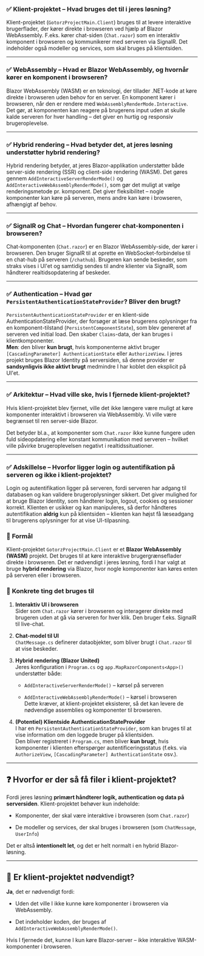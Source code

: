 ### ✅ **Klient-projektet – Hvad bruges det til i jeres løsning?**

Klient-projektet (`GotorzProjectMain.Client`) bruges til at levere interaktive brugerflader, der kører direkte i browseren ved hjælp af Blazor WebAssembly.
 F.eks. kører chat-siden (`Chat.razor`) som en interaktiv komponent i browseren og kommunikerer med serveren via SignalR. Det indeholder også modeller og services, som skal bruges på klientsiden.

---

### ✅ **WebAssembly – Hvad er Blazor WebAssembly, og hvornår kører en komponent i browseren?**

Blazor WebAssembly (WASM) er en teknologi, der tillader .NET-kode at køre direkte i browseren uden behov for en server. 
En komponent kører i browseren, når den er rendere med `WebAssemblyRenderMode.Interactive`. Det gør, at komponenten kan reagere på brugerens input uden at skulle kalde serveren for hver handling – det giver en hurtig og responsiv brugeroplevelse.

---

### ✅ **Hybrid rendering – Hvad betyder det, at jeres løsning understøtter hybrid rendering?**

Hybrid rendering betyder, at jeres Blazor-applikation understøtter både server-side rendering (SSR) og client-side rendering (WASM). Det gøres gennem `AddInteractiveServerRenderMode()` og `AddInteractiveWebAssemblyRenderMode()`, som gør det muligt at vælge renderingsmetode pr. komponent. Det giver fleksibilitet – nogle komponenter kan køre på serveren, mens andre kan køre i browseren, afhængigt af behov.

---

### ✅ **SignalR og Chat – Hvordan fungerer chat-komponenten i browseren?**

Chat-komponenten (`Chat.razor`) er en Blazor WebAssembly-side, der kører i browseren. Den bruger SignalR til at oprette en WebSocket-forbindelse til en chat-hub på serveren (`/chathub`). Brugeren kan sende beskeder, som straks vises i UI'et og samtidig sendes til andre klienter via SignalR, som håndterer realtidsopdatering af beskeder.

---

### ✅ **Authentication – Hvad gør `PersistentAuthenticationStateProvider`? Bliver den brugt?**

`PersistentAuthenticationStateProvider` er en klient-side AuthenticationStateProvider, der forsøger at læse brugerens oplysninger fra en komponent-tilstand (`PersistentComponentState`), som blev genereret af serveren ved initial load. Den skaber `Claims`-data, der kan bruges i klientkomponenter.  
**Men**: den bliver **kun brugt**, hvis komponenterne aktivt bruger `[CascadingParameter] AuthenticationState` eller `AuthorizeView`. I jeres projekt bruges Blazor Identity på serversiden, så denne provider er **sandsynligvis ikke aktivt brugt** medmindre I har koblet den eksplicit på UI'et.

---

### ✅ **Arkitektur – Hvad ville ske, hvis I fjernede klient-projektet?**

Hvis klient-projektet blev fjernet, ville det ikke længere være muligt at køre komponenter interaktivt i browseren via WebAssembly. 
Vi ville være begrænset til ren server-side Blazor. 

Det betyder bl.a., at komponenter som `Chat.razor` ikke kunne fungere uden fuld sideopdatering eller konstant kommunikation med serveren – hvilket ville påvirke brugeroplevelsen negativt i realtidssituationer.

---

### ✅ **Adskillelse – Hvorfor ligger login og autentifikation på serveren og ikke i klient-projektet?**

Login og autentifikation ligger på serveren, fordi serveren har adgang til databasen og kan validere brugeroplysninger sikkert. Det giver mulighed for at bruge Blazor Identity, som håndterer login, logout, cookies og sessioner korrekt. Klienten er usikker og kan manipuleres, så derfor håndteres autentifikation **aldrig** kun på klientsiden – klienten kan højst få læseadgang til brugerens oplysninger for at vise UI-tilpasning.


### 🔹 **Formål**

Klient-projektet `GotorzProjectMain.Client` er et **Blazor WebAssembly (WASM)** projekt. Det bruges til at køre interaktive brugergrænseflader direkte i browseren. Det er nødvendigt i jeres løsning, fordi I har valgt at bruge **hybrid rendering** via Blazor, hvor nogle komponenter kan køres enten på serveren eller i browseren.

### 🔹 **Konkrete ting det bruges til**

1. **Interaktiv UI i browseren**  
    Sider som `Chat.razor` kører i browseren og interagerer direkte med brugeren uden at gå via serveren for hver klik. Den bruger f.eks. SignalR til live-chat.
    
2. **Chat-model til UI**  
    `ChatMessage.cs` definerer dataobjekter, som bliver brugt i `Chat.razor` til at vise beskeder.
    
3. **Hybrid rendering (Blazor United)**  
    Jeres konfiguration i `Program.cs` og `app.MapRazorComponents<App>()` understøtter både:
    
    - `AddInteractiveServerRenderMode()` – kørsel på serveren
        
    - `AddInteractiveWebAssemblyRenderMode()` – kørsel i browseren  
        Dette kræver, at klient-projektet eksisterer, så det kan levere de nødvendige assemblies og komponenter til browseren.
        
4. **(Potentiel) Klientside AuthenticationStateProvider**  
    I har en `PersistentAuthenticationStateProvider`, som kan bruges til at vise information om den loggede bruger på klientsiden.  
    Den bliver registreret i `Program.cs`, men bliver **kun brugt**, hvis komponenter i klienten efterspørger autentificeringsstatus (f.eks. via `AuthorizeView`, `[CascadingParameter] AuthenticationState` osv.).
    

---

## ❓ **Hvorfor er der så få filer i klient-projektet?**

Fordi jeres løsning **primært håndterer logik, authentication og data på serversiden**. Klient-projektet behøver kun indeholde:

- Komponenter, der skal være interaktive i browseren (som `Chat.razor`)
    
- De modeller og services, der skal bruges i browseren (som `ChatMessage`, `UserInfo`)
    

Det er altså **intentionelt let**, og det er helt normalt i en hybrid Blazor-løsning.

---

## 📌 **Er klient-projektet nødvendigt?**

**Ja**, det er nødvendigt fordi:

- Uden det ville I ikke kunne køre komponenter i browseren via WebAssembly.
    
- Det indeholder koden, der bruges af `AddInteractiveWebAssemblyRenderMode()`.
    

Hvis I fjernede det, kunne I kun køre Blazor-server – ikke interaktive WASM-komponenter i browseren.